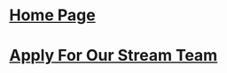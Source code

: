 # [Home Page](http://thespacearmyteam.github.io/)
# [Apply For Our Stream Team](https://thespacearmy.typeform.com/to/EmPsLN)
